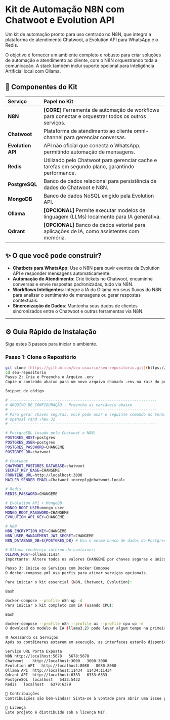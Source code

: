 # Kit de Automação N8N com Chatwoot e Evolution API

Um kit de automação pronto para uso centrado no N8N, que integra a plataforma de atendimento Chatwoot, a Evolution API para WhatsApp e o Redis.

O objetivo é fornecer um ambiente completo e robusto para criar soluções de automação e atendimento ao cliente, com o N8N orquestrando toda a comunicação. A stack também inclui suporte opcional para Inteligência Artificial local com Ollama.

## 🚀 Componentes do Kit

| Serviço | Papel no Kit |
| :--- | :--- |
| **N8N** | **[CORE]** Ferramenta de automação de workflows para conectar e orquestrar todos os outros serviços. |
| **Chatwoot** | Plataforma de atendimento ao cliente omni-channel para gerenciar conversas. |
| **Evolution API** | API não oficial que conecta o WhatsApp, permitindo automação de mensagens. |
| **Redis** | Utilizado pelo Chatwoot para gerenciar cache e tarefas em segundo plano, garantindo performance. |
| **PostgreSQL** | Banco de dados relacional para persistência de dados do Chatwoot e N8N. |
| **MongoDB** | Banco de dados NoSQL exigido pela Evolution API. |
| **Ollama** | **[OPCIONAL]** Permite executar modelos de linguagem (LLMs) localmente para IA generativa. |
| **Qdrant** | **[OPCIONAL]** Banco de dados vetorial para aplicações de IA, como assistentes com memória. |

## ✨ O que você pode construir?

* **Chatbots para WhatsApp**: Use o N8N para ouvir eventos da Evolution API e responder mensagens automaticamente.
* **Automação de Atendimento**: Crie tickets no Chatwoot, encaminhe conversas e envie respostas padronizadas, tudo via N8N.
* **Workflows Inteligentes**: Integre a IA do Ollama em seus fluxos do N8N para analisar o sentimento de mensagens ou gerar respostas contextuais.
* **Sincronização de Dados**: Mantenha seus dados de clientes sincronizados entre o Chatwoot e outras ferramentas via N8N.

---

## ⚙️ Guia Rápido de Instalação

Siga estes 3 passos para iniciar o ambiente.

### Passo 1: Clone o Repositório
```sh
git clone [https://github.com/seu-usuario/seu-repositorio.git](https://github.com/seu-usuario/seu-repositorio.git)
cd seu-repositorio
Passo 2: Crie e Preencha o Arquivo .env
Copie o conteúdo abaixo para um novo arquivo chamado .env na raiz do projeto.

Snippet de código

# -----------------------------------------------------------------
# ARQUIVO DE CONFIGURAÇÃO - Preencha as variáveis abaixo
# -----------------------------------------------------------------
# Para gerar chaves seguras, você pode usar o seguinte comando no terminal:
# openssl rand -hex 32
# -----------------------------------------------------------------

# PostgreSQL (usado pelo Chatwoot e N8N)
POSTGRES_HOST=postgres
POSTGRES_USER=postgres
POSTGRES_PASSWORD=CHANGEME
POSTGRES_DB=chatwoot

# Chatwoot
CHATWOOT_POSTGRES_DATABASE=chatwoot
SECRET_KEY_BASE=CHANGEME
FRONTEND_URL=http://localhost:3000
MAILER_SENDER_EMAIL=Chatwoot <noreply@chatwoot.local>

# Redis
REDIS_PASSWORD=CHANGEME

# Evolution API + MongoDB
MONGO_ROOT_USER=mongo_user
MONGO_ROOT_PASSWORD=CHANGEME
EVOLUTION_API_KEY=CHANGEME

# N8N
N8N_ENCRYPTION_KEY=CHANGEME
N8N_USER_MANAGEMENT_JWT_SECRET=CHANGEME
N8N_DATABASE_DB=${POSTGRES_DB} # Usa o mesmo banco de dados do Postgres

# Ollama (endereço interno do container)
OLLAMA_HOST=ollama:11434
Importante: Altere todos os valores CHANGEME por chaves seguras e únicas antes de prosseguir.

Passo 3: Inicie os Serviços com Docker Compose
O docker-compose.yml usa perfis para ativar serviços opcionais.

Para iniciar o kit essencial (N8N, Chatwoot, Evolution):

Bash

docker-compose --profile n8n up -d
Para iniciar o kit completo com IA (usando CPU):

Bash

docker-compose --profile n8n --profile ai --profile cpu up -d
O download do modelo de IA (llama3.2) pode levar algum tempo na primeira inicialização.

🌐 Acessando os Serviços
Após os contêineres estarem em execução, as interfaces estarão disponíveis nos seguintes endereços:

Serviço	URL	Porta Exposta
N8N	http://localhost:5678	5678:5678
Chatwoot	http://localhost:3000	3000:3000
Evolution API	http://localhost:8080	8080:8080
Ollama API	http://localhost:11434	11434:11434
Qdrant API	http://localhost:6333	6333:6333
PostgreSQL	localhost	5432:5432
Redis	localhost	6379:6379

🤝 Contribuições
Contribuições são bem-vindas! Sinta-se à vontade para abrir uma issue para relatar bugs ou sugerir novas funcionalidades, ou um pull request com melhorias.

📄 Licença
Este projeto é distribuído sob a licença MIT.
